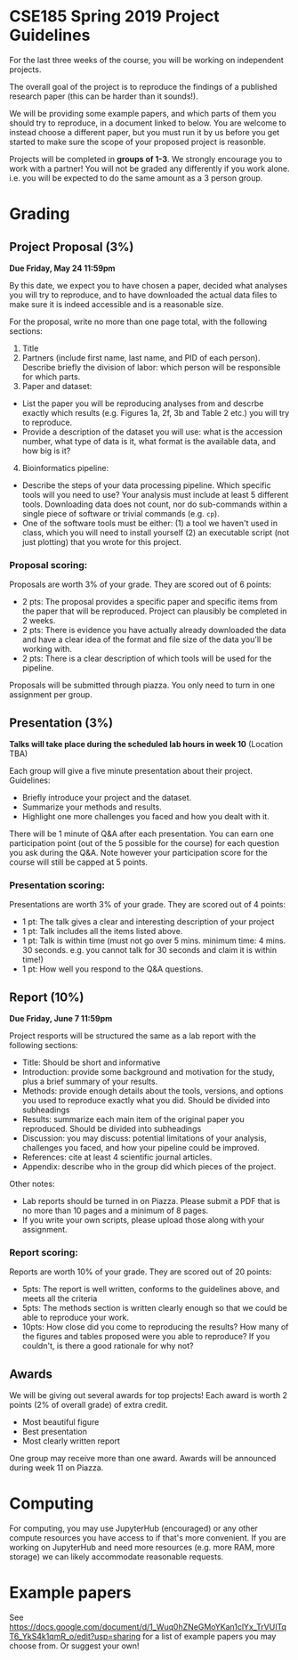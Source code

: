 # CSE185 Spring 2019 Project Guidelines

For the last three weeks of the course, you will be working on independent projects.

The overall goal of the project is to reproduce the findings of a published research paper (this can be harder than it sounds!).

We will be providing some example papers, and which parts of them you should try to reproduce, in a document linked to below. You are welcome to instead choose a different paper, but you must run it by us before you get started to make sure the scope of your proposed project is reasonble.

Projects will be completed in **groups of 1-3**. We strongly encourage you to work with a partner! You will not be graded any differently if you work alone. i.e. you will be expected to do the same amount as a 3 person group.

# Grading

## Project Proposal (3%)
**Due Friday, May 24 11:59pm**

By this date, we expect you to have chosen a paper, decided what analyses you will try to reproduce, and to have downloaded the actual data files to make sure it is indeed accessible and is a reasonable size.

For the proposal, write no more than one page total, with the following sections:

1. Title
2. Partners (include first name, last name, and PID of each person). Describe briefly the division of labor: which person will be responsible for which parts.
3. Paper and dataset:
 * List the paper you will be reproducing analyses from and descrbe exactly which results (e.g. Figures 1a, 2f, 3b and Table 2 etc.) you will try to reproduce.
 * Provide a description of the dataset you will use: what is the accession number, what type of data is it, what format is the available data, and how big is it?
4. Bioinformatics pipeline:
 * Describe the steps of your data processing pipeline. Which specific tools will you need to use? Your analysis must include at least 5 different tools. Downloading data does not count, nor do sub-commands within a single piece of software or trivial commands (e.g. `cp`).
 * One of the software tools must be either: (1) a tool we haven't used in class, which you will need to install yourself (2) an executable script (not just plotting) that you wrote for this project.


### Proposal scoring:
Proposals are worth 3% of your grade. They are scored out of 6 points:
* 2 pts: The proposal provides a specific paper and specific items from the paper that will be reproduced. Project can plausibly be completed in 2 weeks.
* 2 pts: There is evidence you have actually already downloaded the data and have a clear idea of the format and file size of the data you'll be working with.
* 2 pts: There is a clear description of which tools will be used for the pipeline.

Proposals will be submitted through piazza. You only need to turn in one assignment per group.

## Presentation (3%)
**Talks will take place during the scheduled lab hours in week 10**
(Location TBA)

Each group will give a five minute presentation about their project. Guidelines:

* Briefly introduce your project and the dataset.
* Summarize your methods and results.
* Highlight one more challenges you faced and how you dealt with it.

There will be 1 minute of Q&A after each presentation. You can earn one participation point (out of the 5 possible for the course) for each question you ask during the Q&A. Note however your participation score for the course will still be capped at 5 points.

### Presentation scoring:
Presentations are worth 3% of your grade. They are scored out of 4 points:
* 1 pt: The talk gives a clear and interesting description of your project
* 1 pt: Talk includes all the items listed above.
* 1 pt: Talk is within time (must not go over 5 mins. minimum time: 4 mins. 30 seconds. e.g. you cannot talk for 30 seconds and claim it is within time!)
* 1 pt: How well you respond to the Q&A questions.

## Report (10%)
**Due Friday, June 7 11:59pm**

Project resports will be structured the same as a lab report with the following sections:

* Title: Should be short and informative
* Introduction: provide some background and motivation for the study, plus a brief summary of your results.
* Methods: provide enough details about the tools, versions, and options you used to reproduce exactly what you did. Should be divided into subheadings
* Results: summarize each main item of the original paper you reproduced. Should be divided into subheadings
* Discussion: you may discuss: potential limitations of your analysis, challenges you faced, and how your pipeline could be improved.
* References: cite at least 4 scientific journal articles.
* Appendix: describe who in the group did which pieces of the project.

Other notes:
* Lab reports should be turned in on Piazza. Please submit a PDF that is no more than 10 pages and a minimum of 8 pages.
* If you write your own scripts, please upload those along with your assignment.

### Report scoring:
Reports are worth 10% of your grade. They are scored out of 20 points:

* 5pts: The report is well written, conforms to the guidelines above, and meets all the criteria
* 5pts: The methods section is written clearly enough so that we could be able to reproduce your work.
* 10pts: How close did you come to reproducing the results? How many of the figures and tables proposed were you able to reproduce? If you couldn't, is there a good rationale for why not?

## Awards
We will be giving out several awards for top projects! Each award is worth 2 points (2% of overall grade) of extra credit. 

* Most beautiful figure
* Best presentation
* Most clearly written report

One group may receive more than one award. Awards will be announced during week 11 on Piazza.

# Computing
For computing, you may use JupyterHub (encouraged) or any other compute resources you have access to if that's more convenient. If you are working on JupyterHub and need more resources (e.g. more RAM, more storage) we can likely accommodate reasonable requests.


# Example papers

See https://docs.google.com/document/d/1_Wuq0hZNeGMoYKan1clYx_TrVUITqT6_YkS4k1qmR_o/edit?usp=sharing for a list of example papers you may choose from. Or suggest your own!
